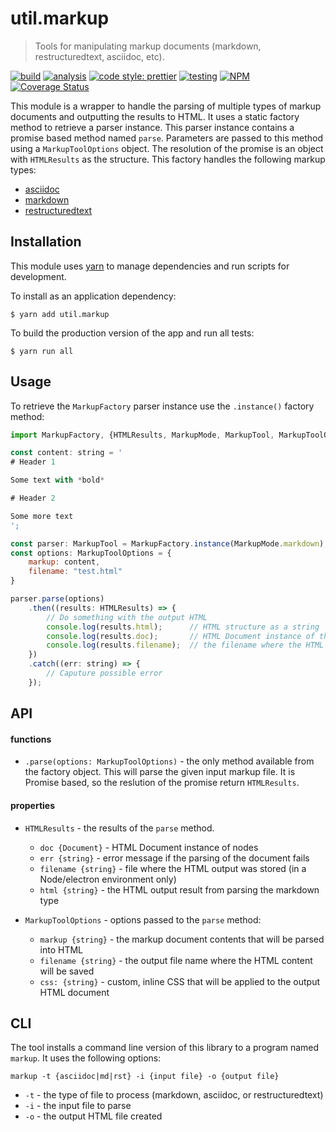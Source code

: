 # util.markup

> Tools for manipulating markup documents (markdown, restructuredtext, asciidoc, etc).

[![build](https://circleci.com/gh/jmquigley/util.markup/tree/master.svg?style=shield)](https://circleci.com/gh/jmquigley/util.markup/tree/master)
[![analysis](https://img.shields.io/badge/analysis-tslint-9cf.svg)](https://palantir.github.io/tslint/)
[![code style: prettier](https://img.shields.io/badge/code_style-prettier-ff69b4.svg?style=flat-square)](https://github.com/prettier/prettier)
[![testing](https://img.shields.io/badge/testing-jest-blue.svg)](https://facebook.github.io/jest/)
[![NPM](https://img.shields.io/npm/v/util.markup.svg)](https://www.npmjs.com/package/util.markup)
[![Coverage Status](https://coveralls.io/repos/github/jmquigley/util.markup/badge.svg?branch=master)](https://coveralls.io/github/jmquigley/util.markup?branch=master)

This module is a wrapper to handle the parsing of multiple types of markup documents and outputting the results to HTML.  It uses a static factory method to retrieve a parser instance.  This parser instance contains a promise based method named `parse`.  Parameters are passed to this method using a `MarkupToolOptions` object.  The resolution of the promise is an object with `HTMLResults` as the structure.  This factory handles the following markup types:

- [asciidoc](https://www.npmjs.com/package/asciidoctor)
- [markdown](https://www.npmjs.com/package/remarkable)
- [restructuredtext](https://www.npmjs.com/package/restructured)


## Installation

This module uses [yarn](https://yarnpkg.com/en/) to manage dependencies and run scripts for development.

To install as an application dependency:
```
$ yarn add util.markup
```

To build the production version of the app and run all tests:
```
$ yarn run all
```


## Usage

To retrieve the `MarkupFactory` parser instance use the `.instance()` factory method:

```javascript
import MarkupFactory, {HTMLResults, MarkupMode, MarkupTool, MarkupToolOptions} from "util.markup";

const content: string = '
# Header 1

Some text with *bold*

# Header 2

Some more text
';

const parser: MarkupTool = MarkupFactory.instance(MarkupMode.markdown);
const options: MarkupToolOptions = {
    markup: content,
    filename: "test.html"
}

parser.parse(options)
    .then((results: HTMLResults) => {
        // Do something with the output HTML
        console.log(results.html);      // HTML structure as a string
        console.log(results.doc);       // HTML Document instance of the html
        console.log(results.filename);  // the filename where the HTML will be saved
    })
    .catch((err: string) => {
        // Caputure possible error
    });
```


## API

#### functions

- `.parse(options: MarkupToolOptions)` - the only method available from the factory object.  This will parse the given input markup file.  It is Promise based, so the reslution of the promise return `HTMLResults`.

#### properties

- `HTMLResults` - the results of the `parse` method.
  - `doc {Document}` - HTML Document instance of nodes
  - `err {string}` - error message if the parsing of the document fails
  - `filename {string}` - file where the HTML output was stored (in a Node/electron environment only)
  - `html {string}` - the HTML output result from parsing the markdown type

- `MarkupToolOptions` - options passed to the `parse` method:
  - `markup {string}` - the markup document contents that will be parsed into HTML
  - `filename {string}` - the output file name where the HTML content will be saved
  - `css: {string}` - custom, inline CSS that will be applied to the output HTML document


## CLI

The tool installs a command line version of this library to a program named `markup`.  It uses the following options:

```
markup -t {asciidoc|md|rst} -i {input file} -o {output file}
```

- `-t` - the type of file to process (markdown, asciidoc, or restructuredtext)
- `-i` - the input file to parse
- `-o` - the output HTML file created
